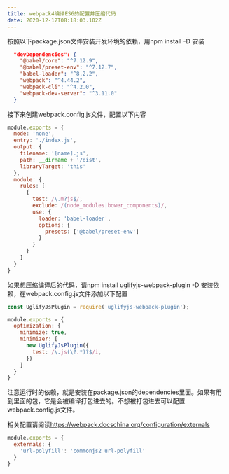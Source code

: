 ```yaml
---
title: webpack4编译ES6的配置并压缩代码
date: 2020-12-12T08:18:03.102Z
---
```

按照以下package.json文件安装开发环境的依赖，用npm install <package name> -D 安装

```json
  "devDependencies": {
    "@babel/core": "^7.12.9",
    "@babel/preset-env": "^7.12.7",
    "babel-loader": "^8.2.2",
    "webpack": "^4.44.2",
    "webpack-cli": "^4.2.0",
    "webpack-dev-server": "^3.11.0"
  }
```

接下来创建webpack.config.js文件，配置以下内容

```javascript
module.exports = {
  mode: 'none',
  entry: './index.js',
  output: {
    filename: '[name].js',
    path: __dirname + '/dist',
    libraryTarget: 'this'
  },
  module: {
    rules: [
      {
        test: /\.m?js$/,
        exclude: /(node_modules|bower_components)/,
        use: {
          loader: 'babel-loader',
          options: {
            presets: ['@babel/preset-env']
          }
        }
      }
    ]
  }
}
```

如果想压缩编译后的代码，请npm install uglifyjs-webpack-plugin -D 安装依赖，在webpack.config.js文件添加以下配置

```javascript
const UglifyJsPlugin = require('uglifyjs-webpack-plugin');

module.exports = {
  optimization: {
    minimize: true,
    minimizer: [
      new UglifyJsPlugin({
        test: /\.js(\?.*)?$/i,
      })
    ]
  }
}
```

注意运行时的依赖，就是安装在package.json的dependencies里面。如果有用到里面的包，它是会被编译打包进去的。不想被打包进去可以配置webpack.config.js文件。

相关配置请阅读<https://webpack.docschina.org/configuration/externals>

```javascript
module.exports = {
  externals: {
    'url-polyfill': 'commonjs2 url-polyfill'
  }
}
```